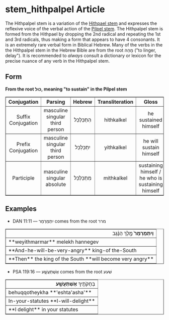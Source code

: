 # stem_hithpalpel Article
The Hithpalpel stem is a variation of the [Hithpael stem](https://git.door43.org/Door43/en-uhg/src/master/content/stem_hithpael/02.md) and expresses the reflexive voice of the verbal action of the [Pilpel stem](https://git.door43.org/Door43/en-uhg/src/master/content/stem_pilpel/02.md).  The Hithpalpel stem is formed from the Hithpael by dropping the 2nd radical and repeating the 1st and 3rd radicals, thus making a form that appears to have 4 consonants.  It is an extremely rare verbal form in Biblical Hebrew. Many of the verbs in the the Hithpalpel stem in the Hebrew Bible are from the root מָהַהּ ("to linger, delay"). It is recommended to *always* consult a dictionary or lexicon for the precise nuance of any verb in the Hithpalpel stem.

## Form

**From the root כּוּל, meaning "to sustain" in the Pilpel stem**
<table border="1" class="docutils">
<tr class="row-odd" align="center"><th>Conjugation</th><th>Parsing</th><th>Hebrew</th><th>Transliteration</th><th>Gloss</th>
</tr>
<tr class="row-even" align="center"><td>Suffix Conjugation</td><td>masculine singular third person</td><td>הִתְכַּלְכֵּל</td><td>hithkalkel</td><td>he sustained himself</td>
</tr>
<tr class="row-odd" align="center"><td>Prefix Conjugation</td><td>masculine singular third person</td><td>יִתְכַּלְכֵּל</td><td>yithkalkel</td><td>he will sustain himself</td>
</tr>
<tr class="row-even" align="center"><td>Participle</td><td>masculine singular absolute</td><td>
מִתְכַּלְכֵּל</td><td>mithkalkel</td><td>sustaining himself / he who is sustaining himself</td>
</tr>
</tbody>
</table>

## Examples

* DAN 11:11 –– יִתְמַרְמַר comes from the root מרר
<table border="1" class="docutils">
<colgroup>
<col width="100%" />
</colgroup>
<tbody valign="top">
<tr class="row-odd" align="right"><td><b>וְיִתְמַרְמַר֙</b> מֶ֣לֶךְ הַנֶּ֔גֶב</td>
</tr>
<tr class="row-even"><td>**weyithmarmar** melekh hannegev</td>
</tr>
<tr class="row-odd"><td>**And-he-will-be-very-angry** king-of the-South</td>
</tr>
<tr class="row-even"><td>**Then** the king of the South **will become very angry**</td>
</tr>
</tbody>
</table>

* PSA 119:16 –– אֶשְׁתַּעֲשָׁ֑ע comes from the root שׁעע
<table border="1" class="docutils">
<colgroup>
<col width="100%" />
</colgroup>
<tbody valign="top">
<tr class="row-odd" align="right"><td>בְּחֻקֹּתֶ֥יךָ <b>אֶשְׁתַּעֲשָׁ֑ע</b></td>
</tr>
<tr class="row-even"><td>behuqqotheykha **'eshta'asha'**</td>
</tr>
<tr class="row-odd"><td>In-your-statutes **I-will-delight**</td>
</tr>
<tr class="row-even"><td>**I delight** in your statutes</td>
</tr>
</tbody>
</table>

